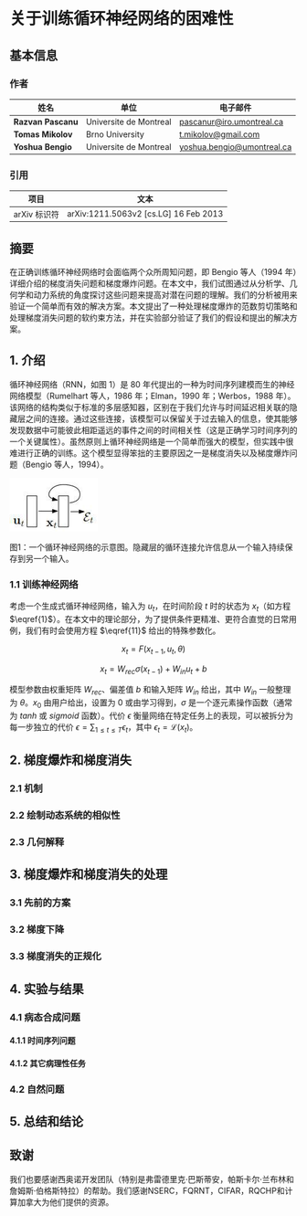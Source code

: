# 关于训练循环神经网络的困难性

## 基本信息

### 作者

| 姓名               | 单位                   | 电子邮件                   |
| ------------------ | ---------------------- | -------------------------- |
| **Razvan Pascanu** | Universite de Montreal | pascanur@iro.umontreal.ca  |
| **Tomas Mikolov**  | Brno University        | t.mikolov@gmail.com        |
| **Yoshua Bengio**  | Universite de Montreal | yoshua.bengio@umontreal.ca |

### 引用

| 项目         | 文本                                  |
| ------------ | ------------------------------------- |
| arXiv 标识符 | arXiv:1211.5063v2 [cs.LG] 16 Feb 2013 |

## 摘要

在正确训练循环神经网络时会面临两个众所周知问题，即 Bengio 等人（1994 年）详细介绍的梯度消失问题和梯度爆炸问题。在本文中，我们试图通过从分析学、几何学和动力系统的角度探讨这些问题来提高对潜在问题的理解。我们的分析被用来验证一个简单而有效的解决方案。本文提出了一种处理梯度爆炸的范数剪切策略和处理梯度消失问题的软约束方法，并在实验部分验证了我们的假设和提出的解决方案。

## 1. 介绍

循环神经网络（RNN，如图 1）是 80 年代提出的一种为时间序列建模而生的神经网络模型（Rumelhart 等人，1986 年；Elman，1990 年；Werbos，1988 年）。该网络的结构类似于标准的多层感知器，区别在于我们允许与时间延迟相关联的隐藏层之间的连接。通过这些连接，该模型可以保留关于过去输入的信息，使其能够发现数据中可能彼此相距遥远的事件之间的时间相关性（这是正确学习时间序列的一个关键属性）。虽然原则上循环神经网络是一个简单而强大的模型，但实践中很难进行正确的训练。这个模型显得笨拙的主要原因之一是梯度消失以及梯度爆炸问题（Bengio 等人，1994）。

![image-20240305130953312](./assets/image-20240305130953312.png)

图1：一个循环神经网络的示意图。隐藏层的循环连接允许信息从一个输入持续保存到另一个输入。

### 1.1 训练神经网络

考虑一个生成式循环神经网络，输入为 $u_t$，在时间阶段 $t$ 时的状态为 $x_t$（如方程 $\eqref{1}$）。在本文中的理论部分，为了提供条件更精准、更符合直觉的日常用例，我们有时会使用方程 $\eqref{11}$ 给出的特殊参数化。

$$
\begin{equation}\label{1}
	x_t = F(x_{t-1}, u_t, \theta)
\end{equation}
$$

$$
\begin{equation}\label{2}
	x_t = W_{rec}\sigma(x_{t-1})+W_{in}u_t+b
\end{equation}
$$

模型参数由权重矩阵 $W_{rec}$、偏差值 $b$ 和输入矩阵 $W_{in}$ 给出，其中 $W_{in}$ 一般整理为 $\theta$。$x_0$ 由用户给出，设置为 0 或由学习得到，$\sigma$ 是一个逐元素操作函数（通常为 $tanh$ 或 $sigmoid$ 函数）。代价 $\epsilon$ 衡量网络在特定任务上的表现，可以被拆分为每一步独立的代价 $\epsilon = \sum_{1\leq t\leq T}\epsilon_t$，其中 $\epsilon_t = \mathcal{L}(x_t)$。



## 2. 梯度爆炸和梯度消失

### 2.1 机制

### 2.2 绘制动态系统的相似性

### 2.3 几何解释

## 3. 梯度爆炸和梯度消失的处理

### 3.1 先前的方案

### 3.2 梯度下降

### 3.3 梯度消失的正规化

## 4. 实验与结果

### 4.1 病态合成问题

#### 4.1.1 时间序列问题

#### 4.1.2 其它病理性任务

### 4.2 自然问题

## 5. 总结和结论

## 致谢

我们也要感谢西奥诺开发团队（特别是弗雷德里克·巴斯蒂安，帕斯卡尔·兰布林和詹姆斯·伯格斯特拉）的帮助。我们感谢NSERC，FQRNT，CIFAR，RQCHP和计算加拿大为他们提供的资源。
